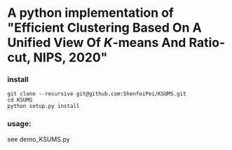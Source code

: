 # A python implementation of "Efficient Clustering Based On A Unified View Of $K$-means And Ratio-cut, NIPS, 2020"

### install
```
git clone --recursive git@github.com:ShenfeiPei/KSUMS.git 
cd KSUMS
python setup.py install
```

### usage:
see demo_KSUMS.py
